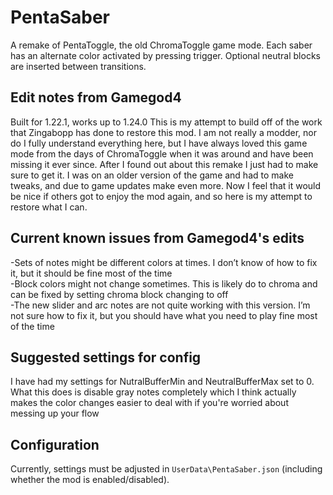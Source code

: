 # PentaSaber
A remake of PentaToggle, the old ChromaToggle game mode. Each saber has an alternate color activated by pressing trigger. Optional neutral blocks are inserted between transitions.

## Edit notes from Gamegod4
Built for 1.22.1, works up to 1.24.0
This is my attempt to build off of the work that Zingabopp has done to restore this mod. I am not really a modder, nor do I fully understand everything here, but I have always loved this game mode from the days of ChromaToggle when it was around and have been missing it ever since. After I found out about this remake I just had to make sure to get it. I was on an older version of the game and had to make tweaks, and due to game updates make even more. Now I feel that it would be nice if others got to enjoy the mod again, and so here is my attempt to restore what I can.

## Current known issues from Gamegod4's edits
-Sets of notes might be different colors at times. I don’t know of how to fix it, but it should be fine most of the time<br/>
-Block colors might not change sometimes. This is likely do to chroma and can be fixed by setting chroma block changing to off<br/>
-The new slider and arc notes are not quite working with this version. I’m not sure how to fix it, but you should have what you need to play fine most of the time<br/>

## Suggested settings for config
I have had my settings for NutralBufferMin and NeutralBufferMax set to 0. What this does is disable gray notes completely which I think actually makes the color changes easier to deal with if you're worried about messing up your flow

## Configuration
Currently, settings must be adjusted in `UserData\PentaSaber.json` (including whether the mod is enabled/disabled).
